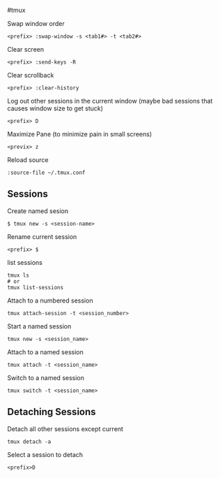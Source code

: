 #tmux

Swap window order

    <prefix> :swap-window -s <tab1#> -t <tab2#>

Clear screen

    <prefix> :send-keys -R

Clear scrollback

    <prefix> :clear-history

Log out other sessions in the current window (maybe bad sessions that causes window size to get stuck)

    <prefix> D

Maximize Pane (to minimize pain in small screens)

    <previx> z

Reload source

    :source-file ~/.tmux.conf

Sessions
----

Create named sesion

    $ tmux new -s <session-name>
    
Rename current session

    <prefix> $ 

list sessions

    tmux ls
    # or
    tmux list-sessions

Attach to a numbered session

    tmux attach-session -t <session_number>

Start a named session

    tmux new -s <session_name>

Attach to a named session

    tmux attach -t <session_name>

Switch to a named session

    tmux switch -t <session_name>
    

Detaching Sessions
----

Detach all other sessions except current

    tmux detach -a

Select a session to detach

    <prefix>D
